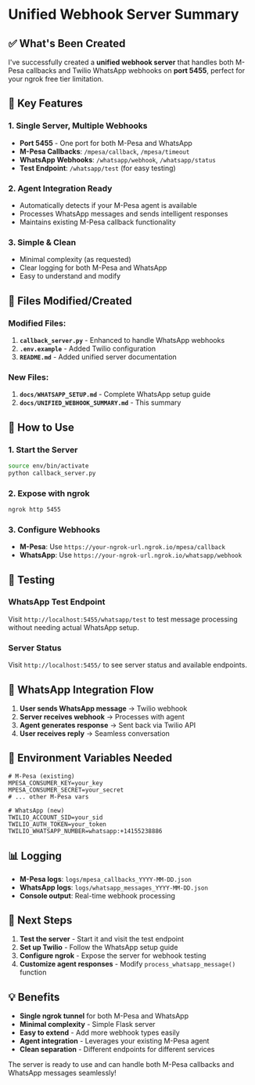 # Unified Webhook Server Summary

## ✅ What's Been Created

I've successfully created a **unified webhook server** that handles both M-Pesa callbacks and Twilio WhatsApp webhooks on **port 5455**, perfect for your ngrok free tier limitation.

## 🔧 Key Features

### 1. **Single Server, Multiple Webhooks**
- **Port 5455** - One port for both M-Pesa and WhatsApp
- **M-Pesa Callbacks**: `/mpesa/callback`, `/mpesa/timeout`
- **WhatsApp Webhooks**: `/whatsapp/webhook`, `/whatsapp/status`
- **Test Endpoint**: `/whatsapp/test` (for easy testing)

### 2. **Agent Integration Ready**
- Automatically detects if your M-Pesa agent is available
- Processes WhatsApp messages and sends intelligent responses
- Maintains existing M-Pesa callback functionality

### 3. **Simple & Clean**
- Minimal complexity (as requested)
- Clear logging for both M-Pesa and WhatsApp
- Easy to understand and modify

## 📁 Files Modified/Created

### Modified Files:
1. **`callback_server.py`** - Enhanced to handle WhatsApp webhooks
2. **`.env.example`** - Added Twilio configuration
3. **`README.md`** - Added unified server documentation

### New Files:
1. **`docs/WHATSAPP_SETUP.md`** - Complete WhatsApp setup guide
2. **`docs/UNIFIED_WEBHOOK_SUMMARY.md`** - This summary

## 🚀 How to Use

### 1. Start the Server
```bash
source env/bin/activate
python callback_server.py
```

### 2. Expose with ngrok
```bash
ngrok http 5455
```

### 3. Configure Webhooks
- **M-Pesa**: Use `https://your-ngrok-url.ngrok.io/mpesa/callback`
- **WhatsApp**: Use `https://your-ngrok-url.ngrok.io/whatsapp/webhook`

## 🧪 Testing

### WhatsApp Test Endpoint
Visit `http://localhost:5455/whatsapp/test` to test message processing without needing actual WhatsApp setup.

### Server Status
Visit `http://localhost:5455/` to see server status and available endpoints.

## 📱 WhatsApp Integration Flow

1. **User sends WhatsApp message** → Twilio webhook
2. **Server receives webhook** → Processes with agent
3. **Agent generates response** → Sent back via Twilio API
4. **User receives reply** → Seamless conversation

## 🔧 Environment Variables Needed

```env
# M-Pesa (existing)
MPESA_CONSUMER_KEY=your_key
MPESA_CONSUMER_SECRET=your_secret
# ... other M-Pesa vars

# WhatsApp (new)
TWILIO_ACCOUNT_SID=your_sid
TWILIO_AUTH_TOKEN=your_token
TWILIO_WHATSAPP_NUMBER=whatsapp:+14155238886
```

## 📊 Logging

- **M-Pesa logs**: `logs/mpesa_callbacks_YYYY-MM-DD.json`
- **WhatsApp logs**: `logs/whatsapp_messages_YYYY-MM-DD.json`
- **Console output**: Real-time webhook processing

## 🎯 Next Steps

1. **Test the server** - Start it and visit the test endpoint
2. **Set up Twilio** - Follow the WhatsApp setup guide
3. **Configure ngrok** - Expose the server for webhook testing
4. **Customize agent responses** - Modify `process_whatsapp_message()` function

## 💡 Benefits

- **Single ngrok tunnel** for both M-Pesa and WhatsApp
- **Minimal complexity** - Simple Flask server
- **Easy to extend** - Add more webhook types easily
- **Agent integration** - Leverages your existing M-Pesa agent
- **Clean separation** - Different endpoints for different services

The server is ready to use and can handle both M-Pesa callbacks and WhatsApp messages seamlessly!
